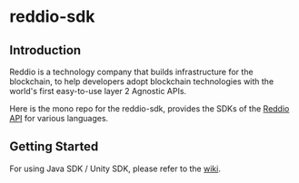 # reddio-sdk

## Introduction

Reddio is a technology company that builds infrastructure for the blockchain, to help developers adopt blockchain technologies with the world's first easy-to-use layer 2 Agnostic APIs.

Here is the mono repo for the reddio-sdk, provides the SDKs of the [Reddio API](https://api-docs.reddio.com/) for various languages.

## Getting Started

For using Java SDK / Unity SDK, please refer to the [wiki](https://github.com/reddio-com/reddio-sdk/wiki).

